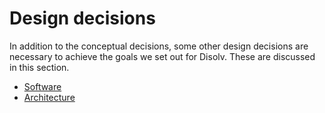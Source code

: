 # Design decisions

In addition to the conceptual decisions, some other design decisions are necessary to achieve the goals we set out for Disolv.
These are discussed in this section.

- [Software](./software.md)
- [Architecture](./architecture.md)
